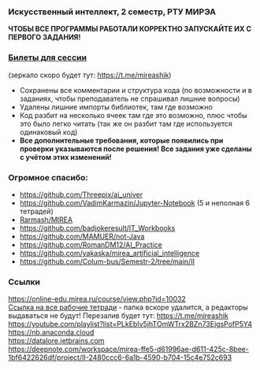 ### Искусственный интеллект, 2 семестр, РТУ МИРЭА

**ЧТОБЫ ВСЕ ПРОГРАММЫ РАБОТАЛИ КОРРЕКТНО ЗАПУСКАЙТЕ ИХ С ПЕРВОГО ЗАДАНИЯ!**

### [Билеты для сессии](https://drive.google.com/drive/folders/1SfAAu3rz8isYCEYlDDv1fy7Lr4wAjt7_)
(зеркало скоро будет тут: https://t.me/mireashik)

- Сохранены все комментарии и структура кода (по возможности и в заданиях, чтобы преподаватель не спрашивал лишние вопросы)
- Удалены лишние импорты библиотек, там где возможно
- Код разбит на несколько ячеек там где это возможно, плюс чтобы это было легко читать (так же он разбит там где используется одинаковый код)
- **Все дополнительные требования, которые появились при проверки указываются после решения! Все задания уже сделаны с учётом этих изменений!**

### Огромное спасибо:
- https://github.com/Threepix/ai_univer
- https://github.com/VadimKarmazin/Jupyter-Notebook (5 и неполная 6 тетрадей)
- [Rarmash/MIREA](https://github.com/Rarmash/MIREA/tree/master/1%20%D0%BA%D1%83%D1%80%D1%81/2%20%D1%81%D0%B5%D0%BC%D0%B5%D1%81%D1%82%D1%80/%D0%98%D1%81%D0%BA%D1%83%D1%81%D1%81%D1%82%D0%B2%D0%B5%D0%BD%D0%BD%D1%8B%D0%B9%20%D0%B8%D0%BD%D1%82%D0%B5%D0%BB%D0%BB%D0%B5%D0%BA%D1%82)
- https://github.com/badjokeresult/IT_Workbooks
- https://github.com/MAMUER/not-Java
- https://github.com/RomanDM12/AI_Practice
- https://github.com/yakaska/mirea_artificial_intelligence
- https://github.com/Colum-bus/Semestr-2/tree/main/II

### Ссылки
https://online-edu.mirea.ru/course/view.php?id=10032
<br>
[Ссылка на все рабочие тетради](https://drive.google.com/drive/u/0/folders/1SfAAu3rz8isYCEYlDDv1fy7Lr4wAjt7_) - папка вскоре удалится, а редакторы выдаваться не будут! Перезалив будет тут: https://t.me/mireashik
<br>
https://youtube.com/playlist?list=PLkEbIv5jhTOmWTrx2BZn73EjgsPofP5Y4
<br>
https://nb.anaconda.cloud
<br>
https://datalore.jetbrains.com
<br>
https://deepnote.com/workspace/mirea-ffe5-d61996ae-d611-425c-8bee-1bf6422626df/project/II-2480ccc6-6a1b-4590-b704-15c4e752c693
